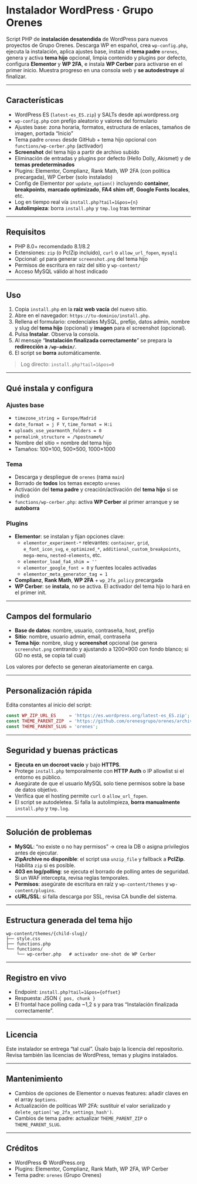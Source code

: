 # Instalador WordPress · Grupo Orenes

Script PHP de **instalación desatendida** de WordPress para nuevos proyectos de Grupo Orenes.
Descarga WP en español, crea `wp-config.php`, ejecuta la instalación, aplica ajustes base, instala el **tema padre** `orenes`, genera y activa **tema hijo** opcional, limpia contenido y plugins por defecto, configura **Elementor** y **WP 2FA**, e instala **WP Cerber** para activarse en el primer inicio. Muestra progreso en una consola web y **se autodestruye** al finalizar.

---

## Características

- WordPress ES (`latest-es_ES.zip`) y SALTs desde api.wordpress.org
- `wp-config.php` con prefijo aleatorio y valores del formulario
- Ajustes base: zona horaria, formatos, estructura de enlaces, tamaños de imagen, portada “Inicio”
- Tema padre `orenes` desde GitHub + tema hijo opcional con `functions/wp-cerber.php` (activador)
- **Screenshot** del tema hijo a partir de archivo subido
- Eliminación de entradas y plugins por defecto (Hello Dolly, Akismet) y de **temas predeterminados**
- Plugins: Elementor, Complianz, Rank Math, WP 2FA (con política precargada), WP Cerber (solo instalado)
- Config de Elementor por `update_option()` incluyendo **container**, **breakpoints**, **marcado optimizado**, **FA4 shim off**, **Google Fonts locales**, etc.
- Log en tiempo real vía `install.php?tail=1&pos={n}`
- **Autolimpieza**: borra `install.php` y `tmp.log` tras terminar

---

## Requisitos

- PHP 8.0+ recomendado 8.1/8.2
- Extensiones: `zip` (o PclZip incluido), `curl` o `allow_url_fopen`, `mysqli`
- Opcional: `gd` para generar `screenshot.png` del tema hijo
- Permisos de escritura en raíz del sitio y `wp-content/`
- Acceso MySQL válido al host indicado

---

## Uso

1. Copia `install.php` en la **raíz web vacía** del nuevo sitio.
2. Abre en el navegador: `https://tu-dominio/install.php`.
3. Rellena el formulario: credenciales MySQL, prefijo, datos admin, nombre y slug del **tema hijo** (opcional) y **imagen** para el screenshot (opcional).
4. Pulsa **Instalar**. Observa la consola.
5. Al mensaje “**Instalación finalizada correctamente**” se prepara la **redirección a `/wp-admin/`**.
6. El script se **borra** automáticamente.

> Log directo: `install.php?tail=1&pos=0`

---

## Qué instala y configura

### Ajustes base
- `timezone_string = Europe/Madrid`
- `date_format = j F Y`, `time_format = H:i`
- `uploads_use_yearmonth_folders = 0`
- `permalink_structure = /%postname%/`
- Nombre del sitio = nombre del tema hijo
- Tamaños: 100×100, 500×500, 1000×1000

### Tema
- Descarga y despliegue de `orenes` (rama `main`)
- Borrado de **todos** los temas excepto `orenes`
- Activación del **tema padre** y creación/activación del **tema hijo** si se indicó
- `functions/wp-cerber.php`: activa **WP Cerber** al primer arranque y se **autoborra**

### Plugins
- **Elementor**: se instalan y fijan opciones clave:
  - `elementor_experiment-*` relevantes: `container`, `grid`, `e_font_icon_svg`, `e_optimized_*`, `additional_custom_breakpoints`, `mega-menu`, `nested-elements`, etc.
  - `elementor_load_fa4_shim = ''`
  - `elementor_google_font = 0` y fuentes locales activadas
  - `elementor_meta_generator_tag = 1`
- **Complianz**, **Rank Math**, **WP 2FA** + `wp_2fa_policy` precargada
- **WP Cerber**: se **instala**, no se activa. El activador del tema hijo lo hará en el primer init.

---

## Campos del formulario

- **Base de datos**: nombre, usuario, contraseña, host, prefijo
- **Sitio**: nombre, usuario admin, email, contraseña
- **Tema hijo**: nombre, slug y **screenshot** opcional (se genera `screenshot.png` centrando y ajustando a 1200×900 con fondo blanco; si GD no está, se copia tal cual)

Los valores por defecto se generan aleatoriamente en carga.

---

## Personalización rápida

Edita constantes al inicio del script:

```php
const WP_ZIP_URL_ES     = 'https://es.wordpress.org/latest-es_ES.zip';  // Cambia localización
const THEME_PARENT_ZIP  = 'https://github.com/orenesgrupo/orenes/archive/refs/heads/main.zip';
const THEME_PARENT_SLUG = 'orenes';
```

---

## Seguridad y buenas prácticas

- **Ejecuta en un docroot vacío** y bajo **HTTPS**.
- Protege `install.php` temporalmente con **HTTP Auth** o IP allowlist si el entorno es público.
- Asegúrate de que el usuario MySQL solo tiene permisos sobre la base de datos objetivo.
- Verifica que el hosting permite `curl` o `allow_url_fopen`.
- El script se autodeletea. Si falla la autolimpieza, **borra manualmente** `install.php` y `tmp.log`.

---

## Solución de problemas

- **MySQL**: “no existe o no hay permisos” → crea la DB o asigna privilegios antes de ejecutar.
- **ZipArchive no disponible**: el script usa `unzip_file` y fallback a **PclZip**. Habilita `zip` si es posible.
- **403 en log/polling**: se ejecuta el borrado de polling antes de seguridad. Si un WAF intercepta, revisa reglas temporales.
- **Permisos**: asegúrate de escritura en raíz y `wp-content/themes` y `wp-content/plugins`.
- **cURL/SSL**: si falla descarga por SSL, revisa CA bundle del sistema.

---

## Estructura generada del tema hijo

```
wp-content/themes/{child-slug}/
├── style.css
├── functions.php
└── functions/
    └── wp-cerber.php   # activador one-shot de WP Cerber
```

---

## Registro en vivo

- Endpoint: `install.php?tail=1&pos={offset}`
- Respuesta: JSON `{ pos, chunk }`
- El frontal hace polling cada ~1,2 s y para tras “Instalación finalizada correctamente”.

---

## Licencia

Este instalador se entrega “tal cual”. Úsalo bajo la licencia del repositorio. Revisa también las licencias de WordPress, temas y plugins instalados.

---

## Mantenimiento

- Cambios de opciones de Elementor o nuevas features: añadir claves en el array `$options`.
- Actualización de políticas WP 2FA: sustituir el valor serializado y `delete_option('wp_2fa_settings_hash')`.
- Cambios de tema padre: actualizar `THEME_PARENT_ZIP` o `THEME_PARENT_SLUG`.

---

## Créditos

- WordPress © WordPress.org
- Plugins: Elementor, Complianz, Rank Math, WP 2FA, WP Cerber
- Tema padre: `orenes` (Grupo Orenes)
